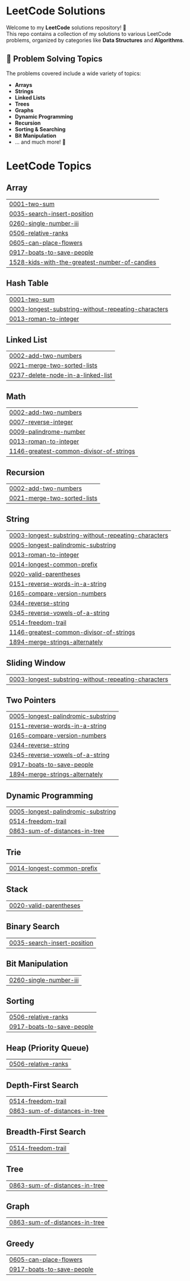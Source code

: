 # LeetCode Solutions

Welcome to my **LeetCode** solutions repository! 🎉  
This repo contains a collection of my solutions to various LeetCode problems, organized by categories like **Data Structures** and **Algorithms**.

## 🚀 Problem Solving Topics
The problems covered include a wide variety of topics:

- **Arrays**
- **Strings**
- **Linked Lists**
- **Trees**
- **Graphs**
- **Dynamic Programming**
- **Recursion**
- **Sorting & Searching**
- **Bit Manipulation**
- ... and much more! 🚀

<!---LeetCode Topics Start-->
# LeetCode Topics
## Array
|  |
| ------- |
| [0001-two-sum](https://github.com/Chakradhar6304/Leetcode/tree/master/0001-two-sum) |
| [0035-search-insert-position](https://github.com/Chakradhar6304/Leetcode/tree/master/0035-search-insert-position) |
| [0260-single-number-iii](https://github.com/Chakradhar6304/Leetcode/tree/master/0260-single-number-iii) |
| [0506-relative-ranks](https://github.com/Chakradhar6304/Leetcode/tree/master/0506-relative-ranks) |
| [0605-can-place-flowers](https://github.com/Chakradhar6304/Leetcode/tree/master/0605-can-place-flowers) |
| [0917-boats-to-save-people](https://github.com/Chakradhar6304/Leetcode/tree/master/0917-boats-to-save-people) |
| [1528-kids-with-the-greatest-number-of-candies](https://github.com/Chakradhar6304/Leetcode/tree/master/1528-kids-with-the-greatest-number-of-candies) |
## Hash Table
|  |
| ------- |
| [0001-two-sum](https://github.com/Chakradhar6304/Leetcode/tree/master/0001-two-sum) |
| [0003-longest-substring-without-repeating-characters](https://github.com/Chakradhar6304/Leetcode/tree/master/0003-longest-substring-without-repeating-characters) |
| [0013-roman-to-integer](https://github.com/Chakradhar6304/Leetcode/tree/master/0013-roman-to-integer) |
## Linked List
|  |
| ------- |
| [0002-add-two-numbers](https://github.com/Chakradhar6304/Leetcode/tree/master/0002-add-two-numbers) |
| [0021-merge-two-sorted-lists](https://github.com/Chakradhar6304/Leetcode/tree/master/0021-merge-two-sorted-lists) |
| [0237-delete-node-in-a-linked-list](https://github.com/Chakradhar6304/Leetcode/tree/master/0237-delete-node-in-a-linked-list) |
## Math
|  |
| ------- |
| [0002-add-two-numbers](https://github.com/Chakradhar6304/Leetcode/tree/master/0002-add-two-numbers) |
| [0007-reverse-integer](https://github.com/Chakradhar6304/Leetcode/tree/master/0007-reverse-integer) |
| [0009-palindrome-number](https://github.com/Chakradhar6304/Leetcode/tree/master/0009-palindrome-number) |
| [0013-roman-to-integer](https://github.com/Chakradhar6304/Leetcode/tree/master/0013-roman-to-integer) |
| [1146-greatest-common-divisor-of-strings](https://github.com/Chakradhar6304/Leetcode/tree/master/1146-greatest-common-divisor-of-strings) |
## Recursion
|  |
| ------- |
| [0002-add-two-numbers](https://github.com/Chakradhar6304/Leetcode/tree/master/0002-add-two-numbers) |
| [0021-merge-two-sorted-lists](https://github.com/Chakradhar6304/Leetcode/tree/master/0021-merge-two-sorted-lists) |
## String
|  |
| ------- |
| [0003-longest-substring-without-repeating-characters](https://github.com/Chakradhar6304/Leetcode/tree/master/0003-longest-substring-without-repeating-characters) |
| [0005-longest-palindromic-substring](https://github.com/Chakradhar6304/Leetcode/tree/master/0005-longest-palindromic-substring) |
| [0013-roman-to-integer](https://github.com/Chakradhar6304/Leetcode/tree/master/0013-roman-to-integer) |
| [0014-longest-common-prefix](https://github.com/Chakradhar6304/Leetcode/tree/master/0014-longest-common-prefix) |
| [0020-valid-parentheses](https://github.com/Chakradhar6304/Leetcode/tree/master/0020-valid-parentheses) |
| [0151-reverse-words-in-a-string](https://github.com/Chakradhar6304/Leetcode/tree/master/0151-reverse-words-in-a-string) |
| [0165-compare-version-numbers](https://github.com/Chakradhar6304/Leetcode/tree/master/0165-compare-version-numbers) |
| [0344-reverse-string](https://github.com/Chakradhar6304/Leetcode/tree/master/0344-reverse-string) |
| [0345-reverse-vowels-of-a-string](https://github.com/Chakradhar6304/Leetcode/tree/master/0345-reverse-vowels-of-a-string) |
| [0514-freedom-trail](https://github.com/Chakradhar6304/Leetcode/tree/master/0514-freedom-trail) |
| [1146-greatest-common-divisor-of-strings](https://github.com/Chakradhar6304/Leetcode/tree/master/1146-greatest-common-divisor-of-strings) |
| [1894-merge-strings-alternately](https://github.com/Chakradhar6304/Leetcode/tree/master/1894-merge-strings-alternately) |
## Sliding Window
|  |
| ------- |
| [0003-longest-substring-without-repeating-characters](https://github.com/Chakradhar6304/Leetcode/tree/master/0003-longest-substring-without-repeating-characters) |
## Two Pointers
|  |
| ------- |
| [0005-longest-palindromic-substring](https://github.com/Chakradhar6304/Leetcode/tree/master/0005-longest-palindromic-substring) |
| [0151-reverse-words-in-a-string](https://github.com/Chakradhar6304/Leetcode/tree/master/0151-reverse-words-in-a-string) |
| [0165-compare-version-numbers](https://github.com/Chakradhar6304/Leetcode/tree/master/0165-compare-version-numbers) |
| [0344-reverse-string](https://github.com/Chakradhar6304/Leetcode/tree/master/0344-reverse-string) |
| [0345-reverse-vowels-of-a-string](https://github.com/Chakradhar6304/Leetcode/tree/master/0345-reverse-vowels-of-a-string) |
| [0917-boats-to-save-people](https://github.com/Chakradhar6304/Leetcode/tree/master/0917-boats-to-save-people) |
| [1894-merge-strings-alternately](https://github.com/Chakradhar6304/Leetcode/tree/master/1894-merge-strings-alternately) |
## Dynamic Programming
|  |
| ------- |
| [0005-longest-palindromic-substring](https://github.com/Chakradhar6304/Leetcode/tree/master/0005-longest-palindromic-substring) |
| [0514-freedom-trail](https://github.com/Chakradhar6304/Leetcode/tree/master/0514-freedom-trail) |
| [0863-sum-of-distances-in-tree](https://github.com/Chakradhar6304/Leetcode/tree/master/0863-sum-of-distances-in-tree) |
## Trie
|  |
| ------- |
| [0014-longest-common-prefix](https://github.com/Chakradhar6304/Leetcode/tree/master/0014-longest-common-prefix) |
## Stack
|  |
| ------- |
| [0020-valid-parentheses](https://github.com/Chakradhar6304/Leetcode/tree/master/0020-valid-parentheses) |
## Binary Search
|  |
| ------- |
| [0035-search-insert-position](https://github.com/Chakradhar6304/Leetcode/tree/master/0035-search-insert-position) |
## Bit Manipulation
|  |
| ------- |
| [0260-single-number-iii](https://github.com/Chakradhar6304/Leetcode/tree/master/0260-single-number-iii) |
## Sorting
|  |
| ------- |
| [0506-relative-ranks](https://github.com/Chakradhar6304/Leetcode/tree/master/0506-relative-ranks) |
| [0917-boats-to-save-people](https://github.com/Chakradhar6304/Leetcode/tree/master/0917-boats-to-save-people) |
## Heap (Priority Queue)
|  |
| ------- |
| [0506-relative-ranks](https://github.com/Chakradhar6304/Leetcode/tree/master/0506-relative-ranks) |
## Depth-First Search
|  |
| ------- |
| [0514-freedom-trail](https://github.com/Chakradhar6304/Leetcode/tree/master/0514-freedom-trail) |
| [0863-sum-of-distances-in-tree](https://github.com/Chakradhar6304/Leetcode/tree/master/0863-sum-of-distances-in-tree) |
## Breadth-First Search
|  |
| ------- |
| [0514-freedom-trail](https://github.com/Chakradhar6304/Leetcode/tree/master/0514-freedom-trail) |
## Tree
|  |
| ------- |
| [0863-sum-of-distances-in-tree](https://github.com/Chakradhar6304/Leetcode/tree/master/0863-sum-of-distances-in-tree) |
## Graph
|  |
| ------- |
| [0863-sum-of-distances-in-tree](https://github.com/Chakradhar6304/Leetcode/tree/master/0863-sum-of-distances-in-tree) |
## Greedy
|  |
| ------- |
| [0605-can-place-flowers](https://github.com/Chakradhar6304/Leetcode/tree/master/0605-can-place-flowers) |
| [0917-boats-to-save-people](https://github.com/Chakradhar6304/Leetcode/tree/master/0917-boats-to-save-people) |
<!---LeetCode Topics End-->